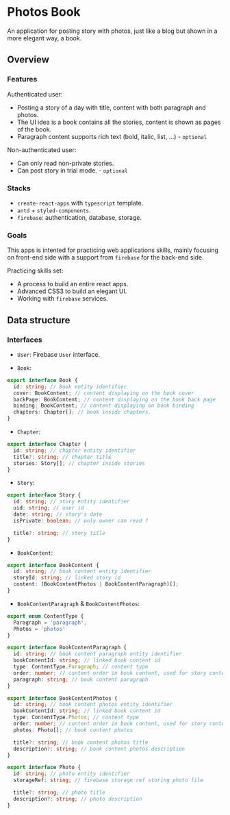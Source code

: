 # Photos Book

An application for posting story with photos, just like a blog but shown in a more elegant way, a book.

## Overview

### Features

Authenticated user:

- Posting a story of a day with title, content with both paragraph and photos.
- The UI idea is a book contains all the stories, content is shown as pages of the book.
- Paragraph content supports rich text (bold, italic, list, ...) - `optional`

Non-authenticated user:

- Can only read non-private stories.
- Can post story in trial mode. - `optional`

### Stacks

- `create-react-apps` with `typescript` template.
- `antd` + `styled-components`.
- `firebase`: authentication, database, storage.

### Goals

This apps is intented for practicing web applications skills, mainly focusing on front-end side with a support from `firebase` for the back-end side.

Practicing skills set:

- A process to build an entire react apps.
- Advanced CSS3 to build an elegant UI.
- Working with `firebase` services.

## Data structure

### Interfaces

- `User`: Firebase `User` interface.

- `Book`:

```typescript
export interface Book {
  id: string; // Book entity identifier
  cover: BookContent; // content displaying on the book cover
  backPage: BookContent; // content displaying on the book back page
  binding: BookContent; // content displaying on book binding
  chapters: Chapter[]; // book inside chapters.
}
```

- `Chapter`:

```typescript
export interface Chapter {
  id: string; // chapter entity identifier
  title?: string; // chapter title
  stories: Story[]; // chapter inside stories
}
```

- `Story`:

```typescript
export interface Story {
  id: string; // story entity identifier
  uid: string; // user id
  date: string; // story's date
  isPrivate: boolean; // only owner can read ?

  title?: string; // story title
}
```

- `BookContent`:

```typescript
export interface BookContent {
  id: string; // book content entity identifier
  storyId: string; // linked story id
  content: (BookContentPhotos | BookContentParagraph)[];
}
```

- `BookContentParagraph` & `BookContentPhotos`:

```typescript
export enum ContentType {
  Paragraph = 'paragraph',
  Photos = 'photos'
}

export interface BookContentParagraph {
  id: string; // book content paragraph entity identifier
  bookContentId: string; // linked book content id
  type: ContentType.Paragraph; // content type
  order: number; // content order in book content, used for story content displaying in right position
  paragraph: string; // book content paragraph
}

export interface BookContentPhotos {
  id: string; // book content photos entity identifier
  bookContentId: string; // linked book content id
  type: ContentType.Photos; // content type
  order: number; // content order in book content, used for story content displaying in right position
  photos: Photo[]; // book content photos

  title?: string; // book content photos title
  description?: string; // book content photos description
}

export interface Photo {
  id: string; // photo entity identifier
  storageRef: string; // firebase storage ref storing photo file

  title?: string; // photo title
  description?: string; // photo description
}
```
